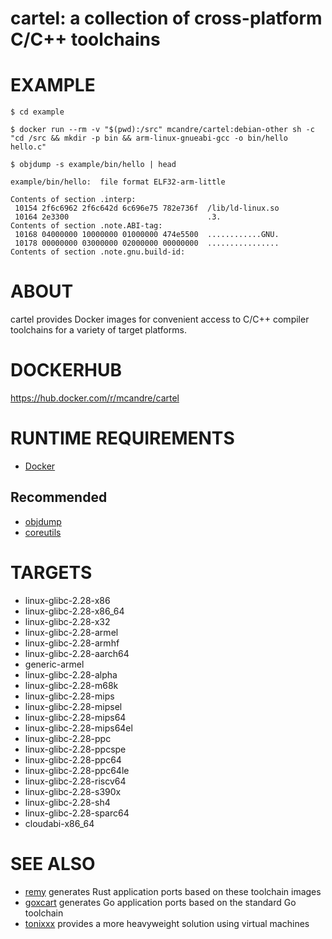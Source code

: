# cartel: a collection of cross-platform C/C++ toolchains

# EXAMPLE

```console
$ cd example

$ docker run --rm -v "$(pwd):/src" mcandre/cartel:debian-other sh -c "cd /src && mkdir -p bin && arm-linux-gnueabi-gcc -o bin/hello hello.c"

$ objdump -s example/bin/hello | head

example/bin/hello:	file format ELF32-arm-little

Contents of section .interp:
 10154 2f6c6962 2f6c642d 6c696e75 782e736f  /lib/ld-linux.so
 10164 2e3300                               .3.
Contents of section .note.ABI-tag:
 10168 04000000 10000000 01000000 474e5500  ............GNU.
 10178 00000000 03000000 02000000 00000000  ................
Contents of section .note.gnu.build-id:
```

# ABOUT

cartel provides Docker images for convenient access to C/C++ compiler toolchains for a variety of target platforms.

# DOCKERHUB

https://hub.docker.com/r/mcandre/cartel

# RUNTIME REQUIREMENTS

* [Docker](https://www.docker.com)

## Recommended

* [objdump](https://linux.die.net/man/1/objdump)
* [coreutils](https://www.gnu.org/software/coreutils/coreutils.html)

# TARGETS

* linux-glibc-2.28-x86
* linux-glibc-2.28-x86_64
* linux-glibc-2.28-x32
* linux-glibc-2.28-armel
* linux-glibc-2.28-armhf
* linux-glibc-2.28-aarch64
* generic-armel
* linux-glibc-2.28-alpha
* linux-glibc-2.28-m68k
* linux-glibc-2.28-mips
* linux-glibc-2.28-mipsel
* linux-glibc-2.28-mips64
* linux-glibc-2.28-mips64el
* linux-glibc-2.28-ppc
* linux-glibc-2.28-ppcspe
* linux-glibc-2.28-ppc64
* linux-glibc-2.28-ppc64le
* linux-glibc-2.28-riscv64
* linux-glibc-2.28-s390x
* linux-glibc-2.28-sh4
* linux-glibc-2.28-sparc64
* cloudabi-x86_64

# SEE ALSO
* [remy](https://github.com/mcandre/remy) generates Rust application ports based on these toolchain images
* [goxcart](https://github.com/mcandre/goxcart) generates Go application ports based on the standard Go toolchain
* [tonixxx](https://github.com/mcandre/tonixxx) provides a more heavyweight solution using virtual machines
